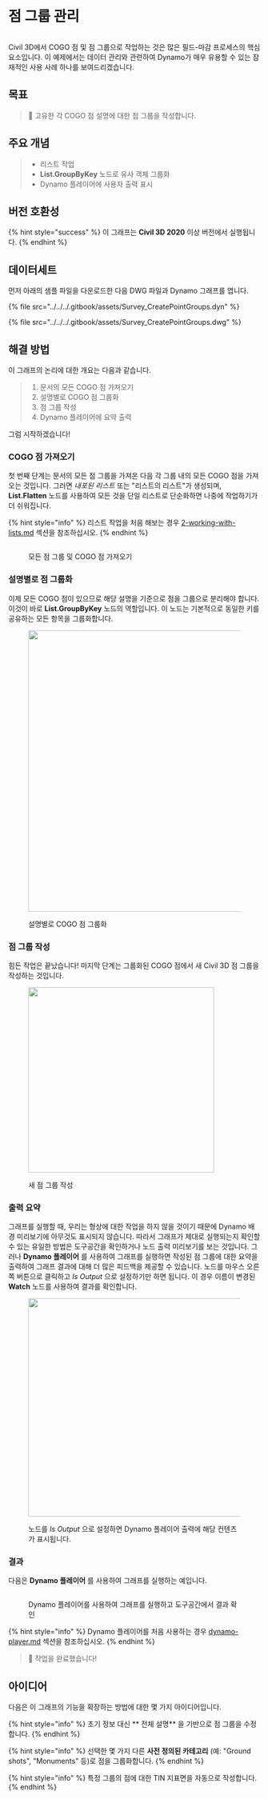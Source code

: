 # 점 그룹 관리

<figure><img src="../../../.gitbook/assets/Survey_CreatePointGroups_Player.gif" alt=""><figcaption></figcaption></figure>

Civil 3D에서 COGO 점 및 점 그룹으로 작업하는 것은 많은 필드-마감 프로세스의 핵심 요소입니다. 이 예제에서는 데이터 관리와 관련하여 Dynamo가 매우 유용할 수 있는 잠재적인 사용 사례 하나를 보여드리겠습니다.  

## 목표

> :dart: 고유한 각 COGO 점 설명에 대한 점 그룹을 작성합니다. 

## 주요 개념

> * 리스트 작업
> * **List.GroupByKey** 노드로 유사 객체 그룹화
> * Dynamo 플레이어에 사용자 출력 표시

## 버전 호환성

{% hint style="success" %} 이 그래프는 **Civil 3D 2020** 이상 버전에서 실행됩니다. {% endhint %}

## 데이터세트

먼저 아래의 샘플 파일을 다운로드한 다음 DWG 파일과 Dynamo 그래프를 엽니다.

{% file src="../../../.gitbook/assets/Survey_CreatePointGroups.dyn" %}

{% file src="../../../.gitbook/assets/Survey_CreatePointGroups.dwg" %}

## 해결 방법

이 그래프의 논리에 대한 개요는 다음과 같습니다.

> 1. 문서의 모든 COGO 점 가져오기
> 2. 설명별로 COGO 점 그룹화
> 3. 점 그룹 작성
> 4. Dynamo 플레이어에 요약 출력

그럼 시작하겠습니다!

### COGO 점 가져오기

첫 번째 단계는 문서의 모든 점 그룹을 가져온 다음 각 그룹 내의 모든 COGO 점을 가져오는 것입니다. 그러면 _내포된 리스트_ 또는 "리스트의 리스트"가 생성되며, **List.Flatten** 노드를 사용하여 모든 것을 단일 리스트로 단순화하면 나중에 작업하기가 더 쉬워집니다.

{% hint style="info" %} 리스트 작업을 처음 해보는 경우 [2-working-with-lists.md](../../../5\_essential\_nodes\_and\_concepts/5-4\_designing-with-lists/2-working-with-lists.md "mention") 섹션을 참조하십시오. {% endhint %}

<figure><img src="../../../.gitbook/assets/Survey_CreatePointGroups_GetPoints.png" alt=""><figcaption><p>모든 점 그룹 및 COGO 점 가져오기 </p></figcaption></figure>

### 설명별로 점 그룹화

이제 모든 COGO 점이 있으므로 해당 설명을 기준으로 점을 그룹으로 분리해야 합니다. 이것이 바로 **List.GroupByKey** 노드의 역할입니다. 이 노드는 기본적으로 동일한 키를 공유하는 모든 항목을 그룹화합니다.

<figure><img src="../../../.gitbook/assets/Survey_CreatePointGroups_GroupPoints.png" alt="" width="563"><figcaption><p>설명별로 COGO 점 그룹화</p></figcaption></figure>

### 점 그룹 작성

힘든 작업은 끝났습니다! 마지막 단계는 그룹화된 COGO 점에서 새 Civil 3D 점 그룹을 작성하는 것입니다.

<figure><img src="../../../.gitbook/assets/Survey_CreatePointGroups_CreatePointGroups.png" alt="" width="371"><figcaption><p>새 점 그룹 작성</p></figcaption></figure>

### 출력 요약

그래프를 실행할 때, 우리는 형상에 대한 작업을 하지 않을 것이기 때문에 Dynamo 배경 미리보기에 아무것도 표시되지 않습니다. 따라서 그래프가 제대로 실행되는지 확인할 수 있는 유일한 방법은 도구공간을 확인하거나 노드 출력 미리보기를 보는 것입니다. 그러나 **Dynamo 플레이어** 를 사용하여 그래프를 실행하면 작성된 점 그룹에 대한 요약을 출력하여 그래프 결과에 대해 더 많은 피드백을 제공할 수 있습니다. 노드를 마우스 오른쪽 버튼으로 클릭하고 _Is Output_ 으로 설정하기만 하면 됩니다. 이 경우 이름이 변경된 **Watch** 노드를 사용하여 결과를 확인합니다.

<figure><img src="../../../.gitbook/assets/Survey_CreatePointGroups_Output.png" alt="" width="437"><figcaption><p>노드를 <em>Is Output</em> 으로 설정하면 Dynamo 플레이어 출력에 해당 컨텐츠가 표시됩니다.</p></figcaption></figure>

### 결과

다음은 **Dynamo 플레이어** 를 사용하여 그래프를 실행하는 예입니다.

<figure><img src="../../../.gitbook/assets/Survey_CreatePointGroups_Player.gif" alt=""><figcaption><p>Dynamo 플레이어를 사용하여 그래프를 실행하고 도구공간에서 결과 확인</p></figcaption></figure>

{% hint style="info" %} Dynamo 플레이어를 처음 사용하는 경우 [dynamo-player.md](../../dynamo-player.md "mention") 섹션을 참조하십시오. {% endhint %}

> :tada: 작업을 완료했습니다!

## 아이디어

다음은 이 그래프의 기능을 확장하는 방법에 대한 몇 가지 아이디어입니다.

{% hint style="info" %} 초기 정보 대신 ** 전체 설명** 을 기반으로 점 그룹을 수정합니다. {% endhint %}

{% hint style="info" %} 선택한 몇 가지 다른 **사전 정의된 카테고리** (예: "Ground shots", "Monuments" 등)로 점을 그룹화합니다. {% endhint %}

{% hint style="info" %} 특정 그룹의 점에 대한 TIN 지표면을 자동으로 작성합니다. {% endhint %}
